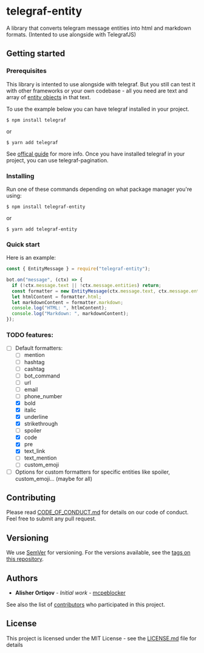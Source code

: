 # telegraf-entity

A library that converts telegram message entities into html and markdown formats. (Intented to use alongside with TelegrafJS)

## Getting started

### Prerequisites

This library is intented to use alongside with telegraf.
But you still can test it with other frameworks or your own codebase - all you need are text and array of [entity objects](https://core.telegram.org/bots/api#messageentity) in that text.

To use the example below you can have telegraf installed in your project.

```shellscript
$ npm install telegraf
```

or

```shellscript
$ yarn add telegraf
```

See [offical guide](https://github.com/telegraf/telegraf/#readme) for more info.
Once you have installed telegraf in your project, you can use telegraf-pagination.

### Installing

Run one of these commands depending on what package manager you're using:

```shellscript
$ npm install telegraf-entity
```

or

```shellscript
$ yarn add telegraf-entity
```

### Quick start

Here is an example:

```js
const { EntityMessage } = require("telegraf-entity");

bot.on("message", (ctx) => {
  if (!ctx.message.text || !ctx.message.entities) return;
  const formatter = new EntityMessage(ctx.message.text, ctx.message.entities);
  let htmlContent = formatter.html;
  let markdownContent = formatter.markdown;
  console.log("HTML: ", htlmContent);
  console.log("Markdown: ", markdownContent);
});
```

### TODO features:

- [ ] Default formatters:
  - [ ] mention
  - [ ] hashtag
  - [ ] cashtag
  - [ ] bot_command
  - [ ] url
  - [ ] email
  - [ ] phone_number
  - [x] bold
  - [x] italic
  - [x] underline
  - [x] strikethrough
  - [ ] spoiler
  - [x] code
  - [x] pre
  - [x] text_link
  - [ ] text_mention
  - [ ] custom_emoji
- [ ] Options for custom formatters for specific entities like spoiler, custom_emoji... (maybe for all)

## Contributing

Please read [CODE_OF_CONDUCT.md](CODE_OF_CONDUCT.md) for details on our code of conduct. Feel free to submit any pull request.

## Versioning

We use [SemVer](http://semver.org/) for versioning. For the versions available, see the [tags on this repository](https://github.com/mcpeblocker/telegraf-entity/tags).

## Authors

- **Alisher Ortiqov** - _Initial work_ - [mcpeblocker](https://github.com/mcpeblocker)

See also the list of [contributors](https://github.com/mcpeblocker/telegraf-entity/contributors) who participated in this project.

## License

This project is licensed under the MIT License - see the [LICENSE.md](LICENSE.md) file for details
